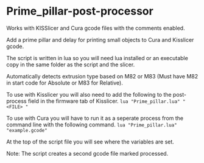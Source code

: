 Prime_pillar-post-processor
=========================

Works with KISSlicer and Cura gcode files with the comments enabled.

Add a prime pillar and delay for printing small objects to Cura and Kisslicer gcode.

The script is written in lua so you will need lua installed or an executable copy in the same folder as the script 
and the slicer. 

Automatically detects extrusion type based on M82 or M83 (Must have M82 in start code for Absolute or M83 for Relative).

To use with Kisslicer you will also need to add the following to the post-process field in the firmware tab of Kisslicer.
`lua "Prime_pillar.lua" " <FILE> "`

To use with Cura you will have to run it as a seperate process from the command line with the following command.
`lua "Prime_pillar.lua" "example.gcode"`

At the top of the script file you will see where the variables are set.

Note: The script creates a second gcode file marked processed.


